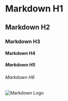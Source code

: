 # Markdown H1
## Markdown H2
### Markdown H3
#### Markdown H4
##### Markdown H5
###### Markdown H6



![Markdown Logo](https://camo.githubusercontent.com/77375f984daef7eb802662502e48e7718f71faf733eb25b4ad03a9271689553f/68747470733a2f2f6873746f2e6f72672f776562742f6a6a2f7a342f2d6f2f6a6a7a342d6f666d785f6b31387965736c61636a6e6a757a7276652e706e67)
